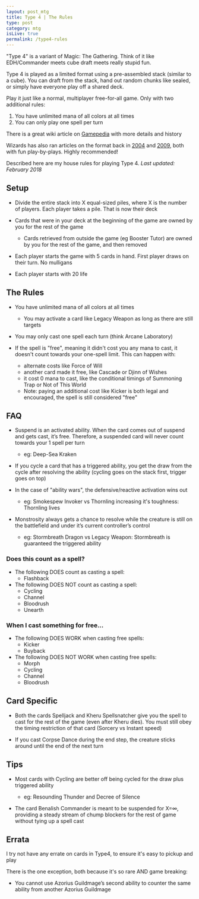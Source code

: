 ```yaml
---
layout: post_mtg
title: Type 4 | The Rules
type: post
category: mtg
isLive: true
permalink: /type4-rules
---
```


"Type 4" is a variant of Magic: The Gathering. Think of it like EDH/Commander meets cube draft meets really stupid fun.

Type 4 is played as a limited format using a pre-assembled stack (similar to a cube). You can draft from the stack, hand out random chunks like sealed, or simply have everyone play off a shared deck.

Play it just like a normal, multiplayer free-for-all game. Only with two additional rules:

1. You have unlimited mana of all colors at all times
2. You can only play one spell per turn

There is a great wiki article on [Gamepedia](https://mtg.gamepedia.com/Type_4) with more details and history

Wizards has also ran articles on the format back in [2004](https://magic.wizards.com/en/articles/archive/limited-infinity-2004-03-01) and [2009](https://magic.wizards.com/en/articles/archive/serious-fun/fourth-type-2009-07-28), both with fun play-by-plays. Highly recommended!

Described here are my house rules for playing Type 4. _Last updated: February 2018_

## Setup

- Divide the entire stack into X equal-sized piles, where X is the number of players. Each player takes a pile. That is now their deck

- Cards that were in your deck at the beginning of the game are owned by you for the rest of the game

  - Cards retrieved from outside the game (eg <auto-card>Booster Tutor</auto-card>) are owned by you for the rest of the game, and then removed

- Each player starts the game with 5 cards in hand. First player draws on their turn. No mulligans

- Each player starts with 20 life

## The Rules

- You have unlimited mana of all colors at all times

  - You may activate a card like <auto-card>Legacy Weapon</auto-card> as long as there are still targets

- You may only cast one spell each turn (think <auto-card>Arcane Laboratory</auto-card>)

- If the spell is "free", meaning it didn't cost you any mana to cast, it doesn't count towards your one-spell limit. This can happen with:

  - alternate costs like <auto-card>Force of Will</auto-card>
  - another card made it free, like Cascade or <auto-card>Djinn of Wishes</auto-card>
  - it cost 0 mana to cast, like the conditional timings of <auto-card>Summoning Trap</auto-card> or <auto-card>Not of This World</auto-card>
  - Note: paying an additional cost like Kicker is both legal and encouraged, the spell is still considered "free"

## FAQ

- Suspend is an activated ability. When the card comes out of suspend and gets cast, it’s free. Therefore, a suspended card will never count towards your 1 spell per turn

  - eg: <auto-card>Deep-Sea Kraken</auto-card>

- If you cycle a card that has a triggered ability, you get the draw from the cycle after resolving the ability (cycling goes on the stack first, trigger goes on top)

- In the case of "ability wars", the defensive/reactive activation wins out

  - eg: <auto-card>Smokespew Invoker</auto-card> vs <auto-card>Thornling</auto-card> increasing it's toughness: Thornling lives

- Monstrosity always gets a chance to resolve while the creature is still on the battlefield and under it’s current controller’s control

  - eg: <auto-card>Stormbreath Dragon</auto-card> vs <auto-card>Legacy Weapon</auto-card>: Stormbreath is guaranteed the triggered ability

### Does this count as a spell?

- The following DOES count as casting a spell:
  - Flashback
- The following DOES NOT count as casting a spell:
  - Cycling
  - Channel
  - Bloodrush
  - Unearth

### When I cast something for free...

- The following DOES WORK when casting free spells:
  - Kicker
  - Buyback
- The following DOES NOT WORK when casting free spells:
  - Morph
  - Cycling
  - Channel
  - Bloodrush

## Card Specific

- Both the cards <auto-card>Spelljack</auto-card> and <auto-card>Kheru Spellsnatcher</auto-card> give you the spell to cast for the rest of the game (even after Kheru dies). You must still obey the timing restriction of that card (Sorcery vs Instant speed)

- If you cast <auto-card>Corpse Dance</auto-card> during the end step, the creature sticks around until the end of the next turn

## Tips

- Most cards with Cycling are better off being cycled for the draw plus triggered ability

  - eg: <auto-card>Resounding Thunder</auto-card> and <auto-card>Decree of Silence</auto-card>

- The card <auto-card>Benalish Commander</auto-card> is meant to be suspended for X=&infin;, providing a steady stream of chump blockers for the rest of game without tying up a spell cast

## Errata

I try not have any errate on cards in Type4, to ensure it's easy to pickup and play

There is the one exception, both because it's so rare AND game breaking:

- You cannot use <auto-card>Azorius Guildmage</auto-card>’s second ability to counter the same ability from another <auto-card>Azorius Guildmage</auto-card>
